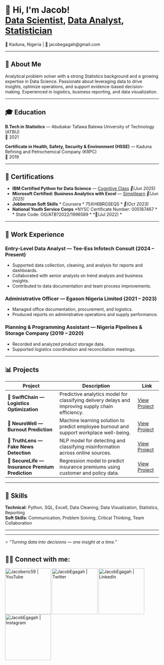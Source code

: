 <h1> 👋  Hi, I'm Jacob! <br/><a href="https://github.com/JacobEgagah">Data Scientist</a>, <a href="https://www.linkedin.com/in/JacobEgagah/">Data Analyst</a>, <a href="https://www.youtube.com/c/Jacoberic59">Statistician</a></h1>
📍 Kaduna, Nigeria | 📧 jacobegagah@gmail.com  

---

## 🧠 About Me  
Analytical problem solver with a strong Statistics background and a growing expertise in Data Science. Passionate about leveraging data to drive insights, optimize operations, and support evidence-based decision-making. Experienced in logistics, business reporting, and data visualization.

---

## 🎓 Education  
**B.Tech in Statistics** — Abubakar Tafawa Balewa University of Technology (ATBU)  
📅 2021  

**Certificate in Health, Safety, Security & Environment (HSSE)** — Kaduna Refining and Petrochemical Company (KRPC)  
📅 2019  

---

## 🧾 Certifications  
- **IBM Certified Python for Data Science** — [Cognitive Class](https://www.credly.com/badges/ba6377e4-c059-43e9-87bb-340b03248385/linked_in_pro) *📅(Jun 2025)*  
- **Microsoft Certified: Business Analytics with Excel** — [Simplilearn](https://simplilearn.com/skillup-certificate-landing?token=eyJjb3Vyc2VfaWQiOiI2NjQiLCJjZX) *📅(Jun 2025)*  
- **Jobberman Soft Skills**  * Coursera * 75XH6BRGSEQS *  *📅(Oct 2023)*  
- **National Youth Service Corps** *NYSC Certificate Number: 005187467 *  * State Code: OG/ATB?2022/1996589 *    *📅(Jul 2022) *
---

## 💼 Work Experience  

### **Entry-Level Data Analyst — Tee-Ess Infotech Consult (2024 – Present)**  
- Supported data collection, cleaning, and analysis for reports and dashboards.  
- Collaborated with senior analysts on trend analysis and business insights.  
- Contributed to data documentation and team process improvements.  

### **Administrative Officer — Egason Nigeria Limited (2021 – 2023)**  
- Managed office documentation, procurement, and logistics.  
- Produced reports on administrative operations and supply performance.  

### **Planning & Programming Assistant — Nigeria Pipelines & Storage Company (2019 – 2020)**  
- Recorded and analyzed product storage data.  
- Supported logistics coordination and reconciliation meetings.  

---

## 📊 Projects  

| Project | Description | Link |
|----------|--------------|------|
| 🚚 **SwiftChain — Logistics Optimization** | Predictive analytics model for classifying delivery delays and improving supply chain efficiency. | [View Project](https://drive.google.com/file/d/1kNmtKRre4EnLQUY5Ca4TFZ0Cey01snQR/view?usp=drive_link) |
| 🧠 **NeuroWell — Burnout Prediction** | Machine learning solution to predict employee burnout and support workplace well-being. | [View Project](https://drive.google.com/file/d/1eSNK60-2aYGYOA1qotg7OpXleWOU6vQT/view?usp=drive_link) |
| 🔎 **TruthLens — Fake News Detection** | NLP model for detecting and classifying misinformation across online sources. | [View Project](https://drive.google.com/file/d/1uYbLv9f5kqRgSorR3c6cZyIEuPt6lX0c/view?usp=drive_link) |
| 🏦 **SecureLife — Insurance Premium Prediction** | Regression model to predict insurance premiums using customer and policy data. | [View Project](https://drive.google.com/file/d/1ubNYiL1M5oWg65tTxWCYp6HmRHa9X8Tj/view?usp=drive_link) |


---

## 🧰 Skills  
**Technical:** Python, SQL, ExcelI, Data Cleaning, Data Visualization, Statistics, Reporting  
**Soft Skills:** Communication, Problem Solving, Critical Thinking, Team Collaboration  

---

 

---

⭐️ *“Turning data into decisions — one insight at a time.”*

<h2> 🤳🌐 Connect with me:</h2>

[<img align="left" alt="Jacoberic59 | YouTube" width="150px" src="https://cdn.jsdelivr.net/npm/simple-icons@v3/icons/youtube.svg" />][youtube]
[<img align="left" alt="JacobEgagah | Twitter" width="150px" src="https://cdn.jsdelivr.net/npm/simple-icons@v3/icons/twitter.svg" />][twitter]
[<img align="left" alt="JacobEgagah | LinkedIn" width="150px" src="https://cdn.jsdelivr.net/npm/simple-icons@v3/icons/linkedin.svg" />][linkedin]
[<img align="left" alt="JacobEgagah | Instagram" width="150px" src="https://cdn.jsdelivr.net/npm/simple-icons@v3/icons/instagram.svg" />][instagram]

[twitter]: https://twitter.com/JacobEgagah
[youtube]: https://www.youtube.com/c/JacobEgagah
[instagram]: https://www.instagram.com/JacobEgagahr/
[linkedin]: https://linkedin.com/in/JacobEgagah


